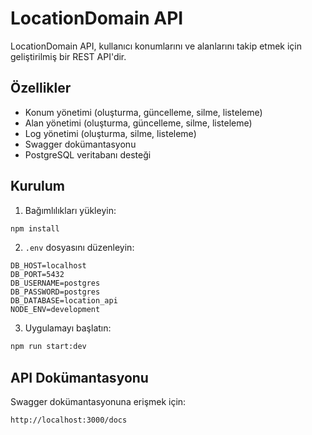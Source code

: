 # LocationDomain API

LocationDomain API, kullanıcı konumlarını ve alanlarını takip etmek için geliştirilmiş bir REST API'dir.

## Özellikler

- Konum yönetimi (oluşturma, güncelleme, silme, listeleme)
- Alan yönetimi (oluşturma, güncelleme, silme, listeleme)
- Log yönetimi (oluşturma, silme, listeleme)
- Swagger dokümantasyonu
- PostgreSQL veritabanı desteği

## Kurulum

1. Bağımlılıkları yükleyin:
```bash
npm install
```

2. `.env` dosyasını düzenleyin:
```env
DB_HOST=localhost
DB_PORT=5432
DB_USERNAME=postgres
DB_PASSWORD=postgres
DB_DATABASE=location_api
NODE_ENV=development
```

3. Uygulamayı başlatın:
```bash
npm run start:dev
```

## API Dokümantasyonu

Swagger dokümantasyonuna erişmek için:
```
http://localhost:3000/docs
```

